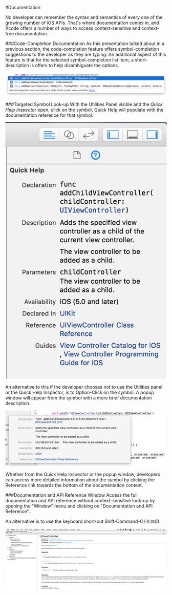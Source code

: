 #Documentation  

No developer can remember the syntax and semantics of every one of the growing number of iOS APIs. That's where documentation comes in, and Xcode offers a number of ways to access context-sensitive and context-free documentation.

###Code-Completion Documentation
As this presentation talked about in a previous section, the code-completion feature offers symbol-completion suggestions to the developer as they are typing. An additional aspect of this feature is that for the selected symbol-completion list item, a short-description is offers to help disambiguate the options.

![documentation-code-completion](images/documentation-code-completion.png)

###Targeted Symbol Look-up
With the Utilities Panel visible and the *Quick Help Inspector* open, click on the symbol. Quick Help will populate with the documentation reference for that symbol.

![documentation-quick-help-inspector](images/documentation-quick-help-inspector.png)

An alternative to this if the developer chooses not to use the Utilities panel or the Quick Help Inspector, is to Option-Click on the symbol. A popup window will appear from the symbol with a more brief documentation description.

![documentation-symbol-popup](images/documentation-symbol-popup.png)

Whether from the Quick Help Inspector or the popup window, developers can access more detailed information about the symbol by clicking the Reference link towards the bottom of the documentation content.


###Documentation and API Reference Window
Access the full documentation and API reference without context-sensitive look-up by opening the "Window" menu and clicking on "Documentation and API Reference".

An alternative is to use the keyboard short-cut Shift-Command-0 (⇧⌘0).

![documentation-and-api-reference-window](images/documentation-and-api-reference-window.png)
